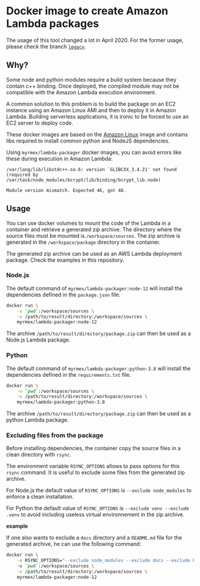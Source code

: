 # Docker image to create Amazon Lambda packages

The usage of this tool changed a lot in April 2020. For the former usage, please check the branch
[`legacy`](https://github.com/myrmex-org/docker-lambda-packager/tree/legacy).

## Why?

Some node and python modules require a build system because they contain c++ binding. Once deployed, the compiled
module may not be compatible with the Amazon Lambda execution environment.

A common solution to this problem is to build the package on an EC2 instance using an Amazon Linux AMI and then to
deploy it in Amazon Lambda. Building serverless applications, it is ironic to be forced to use an EC2 server to deploy code.

These docker images are based on the [Amazon Linux](https://hub.docker.com/_/amazonlinux/) image and contains libs
required to install common python and NodeJS dependencies.

Using `myrmex/lambda-packager` docker images, you can avoid errors like these during execution in Amazon Lambda:

```
/var/lang/lib/libstdc++.so.6: version `GLIBCXX_3.4.21' not found (required by /var/task/node_modules/bcrypt/lib/binding/bcrypt_lib.node)
```

```
Module version mismatch. Expected 46, got 48.
```

## Usage

You can use docker volumes to mount the code of the Lambda in a container and retrieve a generated zip archive.
The directory where the source files must be mounted is `/workspace/sources`. The zip archive is generated in the `/workspace/package`
directory in the container.

The generated zip archive can be used as an AWS Lambda deployment package. Check the examples in this repository.

### Node.js

The default command of `myrmex/lambda-packager:node-12` will install the dependencies defined in the `package.json` file.

```bash
docker run \
    -v `pwd`:/workspace/sources \
    -v /path/to/result/directory:/workspace/sources \
    myrmex/lambda-packager:node-12
```

The archive `/path/to/result/directory/package.zip` can then be used as a Node.js Lambda package.

### Python

The default command of `myrmex/lambda-packager:python-3.8` will install the dependencies defined in the `requirements.txt` file.

```bash
docker run \
    -v `pwd`:/workspace/sources \
    -v /path/to/result/directory:/workspace/sources \
    myrmex/lambda-packager:python-3.8
```

The archive `/path/to/result/directory/package.zip` can then be used as a python Lambda package.


### Excluding files from the package

Before installing dependencies, the container copy the source files in a clean directory with `rsync`.

The environment variable `RSYNC_OPTIONS` allows to pass options for this `rsync` command. It is useful to exclude some
files from the generated zip archive.

For Node.js the default value of `RSYNC_OPTIONS` is `--exclude node_modules` to enforce a clean installation.

For Python the default value of `RSYNC_OPTIONS` is `--exclude venv --exclude .venv` to avoid including useless virtual environnement
in the zip archive.

**example**

If one also wants to exclude a `docs` directory and a `README.md` file for the generated archive, he can use the following command:

```bash
docker run \
    -e RSYNC_OPTIONS="--exclude node_modules --exclude docs --exclude README.md"
    -v `pwd`:/workspace/sources \
    -v /path/to/result/directory:/workspace/sources \
    myrmex/lambda-packager:node-12
```